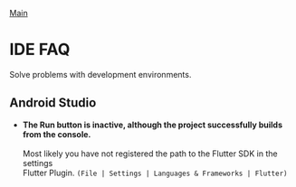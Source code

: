 [Main](../main.md)

# IDE FAQ

Solve problems with development environments.

## Android Studio

- **The Run button is inactive, although the project successfully builds from the console.**
    <br><br>
    Most likely you have not registered the path to the Flutter SDK in the settings \
    Flutter Plugin. `(File | Settings | Languages & Frameworks | Flutter)`
    <br><br>